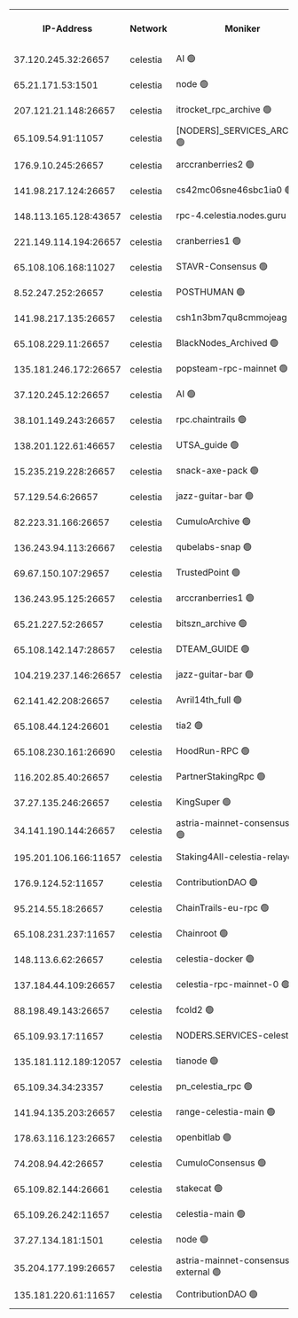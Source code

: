 


<table><tr><th>IP-Address</th><th>Network</th><th>Moniker</th><th>Latest Block Height</th><th>Earliest Block Height</th><th>Catching Up</th><th>Tx Index</th><th>Voting Power</th><th>Version</th><th>Scan Time</th></tr><tr><td>37.120.245.32:26657</td><td>celestia</td><td>AI 🟢</td><td>3412139</td><td>1</td><td>False</td><td>off</td><td>0</td><td>3.1.1</td><td>2025-01-07T02:22:23.122320303UTC</td></tr><tr><td>65.21.171.53:1501</td><td>celestia</td><td>node 🟢</td><td>3412139</td><td>1</td><td>False</td><td>on</td><td>0</td><td>3.2.0</td><td>2025-01-07T02:22:23.502477093UTC</td></tr><tr><td>207.121.21.148:26657</td><td>celestia</td><td>itrocket_rpc_archive 🟢</td><td>3412143</td><td>1</td><td>False</td><td>on</td><td>0</td><td>3.2.0</td><td>2025-01-07T02:22:48.447144932UTC</td></tr><tr><td>65.109.54.91:11057</td><td>celestia</td><td>[NODERS]_SERVICES_ARCHIVE 🟢</td><td>3412149</td><td>1</td><td>False</td><td>on</td><td>0</td><td>3.2.0</td><td>2025-01-07T02:23:17.772018731UTC</td></tr><tr><td>176.9.10.245:26657</td><td>celestia</td><td>arccranberries2 🟢</td><td>3412153</td><td>1</td><td>False</td><td>on</td><td>0</td><td>3.2.0</td><td>2025-01-07T02:23:38.821848414UTC</td></tr><tr><td>141.98.217.124:26657</td><td>celestia</td><td>cs42mc06sne46sbc1ia0 🟢</td><td>3412153</td><td>1</td><td>False</td><td>on</td><td>0</td><td>3.2.0</td><td>2025-01-07T02:23:39.602757878UTC</td></tr><tr><td>148.113.165.128:43657</td><td>celestia</td><td>rpc-4.celestia.nodes.guru 🟢</td><td>3412157</td><td>1</td><td>False</td><td>on</td><td>0</td><td>3.2.0</td><td>2025-01-07T02:24:01.195052912UTC</td></tr><tr><td>221.149.114.194:26657</td><td>celestia</td><td>cranberries1 🟢</td><td>3412158</td><td>1</td><td>False</td><td>on</td><td>0</td><td>3.2.0</td><td>2025-01-07T02:24:08.734487762UTC</td></tr><tr><td>65.108.106.168:11027</td><td>celestia</td><td>STAVR-Consensus 🟢</td><td>3412159</td><td>1</td><td>False</td><td>off</td><td>0</td><td>3.2.0</td><td>2025-01-07T02:24:11.141836892UTC</td></tr><tr><td>8.52.247.252:26657</td><td>celestia</td><td>POSTHUMAN 🟢</td><td>3412168</td><td>1</td><td>False</td><td>on</td><td>0</td><td>3.2.0</td><td>2025-01-07T02:25:00.316509909UTC</td></tr><tr><td>141.98.217.135:26657</td><td>celestia</td><td>csh1n3bm7qu8cmmojeag 🟢</td><td>3412168</td><td>1</td><td>False</td><td>on</td><td>0</td><td>3.2.0</td><td>2025-01-07T02:25:00.702894050UTC</td></tr><tr><td>65.108.229.11:26657</td><td>celestia</td><td>BlackNodes_Archived 🟢</td><td>3412169</td><td>1</td><td>False</td><td>on</td><td>0</td><td>3.1.1</td><td>2025-01-07T02:25:05.499940588UTC</td></tr><tr><td>135.181.246.172:26657</td><td>celestia</td><td>popsteam-rpc-mainnet 🟢</td><td>3412176</td><td>1</td><td>False</td><td>on</td><td>0</td><td>3.2.0</td><td>2025-01-07T02:25:42.613421624UTC</td></tr><tr><td>37.120.245.12:26657</td><td>celestia</td><td>AI 🟢</td><td>3412178</td><td>1</td><td>False</td><td>off</td><td>0</td><td>3.1.1</td><td>2025-01-07T02:25:53.170045204UTC</td></tr><tr><td>38.101.149.243:26657</td><td>celestia</td><td>rpc.chaintrails 🟢</td><td>3412179</td><td>1</td><td>False</td><td>on</td><td>0</td><td>3.2.0</td><td>2025-01-07T02:25:59.169681634UTC</td></tr><tr><td>138.201.122.61:46657</td><td>celestia</td><td>UTSA_guide 🟢</td><td>3412184</td><td>1</td><td>False</td><td>on</td><td>0</td><td>3.2.0</td><td>2025-01-07T02:26:24.600469112UTC</td></tr><tr><td>15.235.219.228:26657</td><td>celestia</td><td>snack-axe-pack 🟢</td><td>3412184</td><td>1</td><td>False</td><td>off</td><td>0</td><td>3.1.1</td><td>2025-01-07T02:26:25.691735792UTC</td></tr><tr><td>57.129.54.6:26657</td><td>celestia</td><td>jazz-guitar-bar 🟢</td><td>3412185</td><td>1</td><td>False</td><td>off</td><td>0</td><td>3.1.1</td><td>2025-01-07T02:26:34.186136852UTC</td></tr><tr><td>82.223.31.166:26657</td><td>celestia</td><td>CumuloArchive 🟢</td><td>3412186</td><td>1</td><td>False</td><td>on</td><td>0</td><td>3.2.0</td><td>2025-01-07T02:26:40.736399743UTC</td></tr><tr><td>136.243.94.113:26667</td><td>celestia</td><td>qubelabs-snap 🟢</td><td>3412189</td><td>1</td><td>False</td><td>on</td><td>0</td><td>3.2.0</td><td>2025-01-07T02:26:55.640886584UTC</td></tr><tr><td>69.67.150.107:29657</td><td>celestia</td><td>TrustedPoint 🟢</td><td>3412192</td><td>1</td><td>False</td><td>on</td><td>0</td><td>3.2.0</td><td>2025-01-07T02:27:10.650086041UTC</td></tr><tr><td>136.243.95.125:26657</td><td>celestia</td><td>arccranberries1 🟢</td><td>3412201</td><td>1</td><td>False</td><td>on</td><td>0</td><td>3.2.0</td><td>2025-01-07T02:27:58.143791956UTC</td></tr><tr><td>65.21.227.52:26657</td><td>celestia</td><td>bitszn_archive 🟢</td><td>3412202</td><td>1</td><td>False</td><td>on</td><td>0</td><td>3.0.2</td><td>2025-01-07T02:28:02.906091482UTC</td></tr><tr><td>65.108.142.147:28657</td><td>celestia</td><td>DTEAM_GUIDE 🟢</td><td>3412209</td><td>1</td><td>False</td><td>on</td><td>0</td><td>3.2.0</td><td>2025-01-07T02:28:42.556736037UTC</td></tr><tr><td>104.219.237.146:26657</td><td>celestia</td><td>jazz-guitar-bar 🟢</td><td>3412211</td><td>1</td><td>False</td><td>off</td><td>0</td><td>3.1.1</td><td>2025-01-07T02:28:53.817482378UTC</td></tr><tr><td>62.141.42.208:26657</td><td>celestia</td><td>Avril14th_full 🟢</td><td>3412215</td><td>1</td><td>False</td><td>on</td><td>0</td><td>3.2.0</td><td>2025-01-07T02:29:12.488821454UTC</td></tr><tr><td>65.108.44.124:26601</td><td>celestia</td><td>tia2 🟢</td><td>2371494</td><td>339581</td><td>False</td><td>on</td><td>0</td><td>1.3.0</td><td>2025-01-07T02:22:32.060775754UTC</td></tr><tr><td>65.108.230.161:26690</td><td>celestia</td><td>HoodRun-RPC 🟢</td><td>2371494</td><td>1537165</td><td>False</td><td>off</td><td>0</td><td>1.9.0</td><td>2025-01-07T02:28:51.075817057UTC</td></tr><tr><td>116.202.85.40:26657</td><td>celestia</td><td>PartnerStakingRpc 🟢</td><td>2371494</td><td>1588231</td><td>False</td><td>on</td><td>0</td><td>1.9.0</td><td>2025-01-07T02:22:34.364838925UTC</td></tr><tr><td>37.27.135.246:26657</td><td>celestia</td><td>KingSuper 🟢</td><td>2371494</td><td>1814358</td><td>False</td><td>off</td><td>0</td><td>1.3.0</td><td>2025-01-07T02:23:24.248923939UTC</td></tr><tr><td>34.141.190.144:26657</td><td>celestia</td><td>astria-mainnet-consensus-1 🟢</td><td>3412178</td><td>2371501</td><td>False</td><td>on</td><td>0</td><td>3.2.0</td><td>2025-01-07T02:25:53.554123983UTC</td></tr><tr><td>195.201.106.166:11657</td><td>celestia</td><td>Staking4All-celestia-relayer 🟢</td><td>3412217</td><td>2399575</td><td>False</td><td>off</td><td>0</td><td>3.0.2</td><td>2025-01-07T02:29:27.797899545UTC</td></tr><tr><td>176.9.124.52:11657</td><td>celestia</td><td>ContributionDAO 🟢</td><td>3412201</td><td>2419178</td><td>False</td><td>on</td><td>0</td><td>3.1.1</td><td>2025-01-07T02:28:00.458874377UTC</td></tr><tr><td>95.214.55.18:26657</td><td>celestia</td><td>ChainTrails-eu-rpc 🟢</td><td>3412215</td><td>2832001</td><td>False</td><td>on</td><td>0</td><td>3.2.0</td><td>2025-01-07T02:29:12.878190740UTC</td></tr><tr><td>65.108.231.237:11657</td><td>celestia</td><td>Chainroot 🟢</td><td>3412153</td><td>2868575</td><td>False</td><td>on</td><td>0</td><td>3.2.0</td><td>2025-01-07T02:23:39.197277584UTC</td></tr><tr><td>148.113.6.62:26657</td><td>celestia</td><td>celestia-docker 🟢</td><td>3412180</td><td>2935501</td><td>False</td><td>off</td><td>0</td><td>3.0.2</td><td>2025-01-07T02:26:04.146433252UTC</td></tr><tr><td>137.184.44.109:26657</td><td>celestia</td><td>celestia-rpc-mainnet-0 🟢</td><td>3412181</td><td>3052501</td><td>False</td><td>on</td><td>0</td><td>3.2.0</td><td>2025-01-07T02:26:09.548701322UTC</td></tr><tr><td>88.198.49.143:26657</td><td>celestia</td><td>fcold2 🟢</td><td>3412179</td><td>3174774</td><td>False</td><td>on</td><td>0</td><td>3.2.0</td><td>2025-01-07T02:25:58.154257578UTC</td></tr><tr><td>65.109.93.17:11657</td><td>celestia</td><td>NODERS.SERVICES-celestia 🟢</td><td>3412181</td><td>3188251</td><td>False</td><td>on</td><td>0</td><td>3.2.0</td><td>2025-01-07T02:26:09.920504412UTC</td></tr><tr><td>135.181.112.189:12057</td><td>celestia</td><td>tianode 🟢</td><td>3412176</td><td>3205606</td><td>False</td><td>off</td><td>0</td><td>3.2.0</td><td>2025-01-07T02:25:42.162254980UTC</td></tr><tr><td>65.109.34.34:23357</td><td>celestia</td><td>pn_celestia_rpc 🟢</td><td>3412176</td><td>3291215</td><td>False</td><td>on</td><td>0</td><td>3.2.0</td><td>2025-01-07T02:25:41.790660091UTC</td></tr><tr><td>141.94.135.203:26657</td><td>celestia</td><td>range-celestia-main 🟢</td><td>3412141</td><td>3306551</td><td>False</td><td>on</td><td>0</td><td>3.0.2</td><td>2025-01-07T02:22:36.948250343UTC</td></tr><tr><td>178.63.116.123:26657</td><td>celestia</td><td>openbitlab 🟢</td><td>3412142</td><td>3367130</td><td>False</td><td>on</td><td>0</td><td>3.1.1</td><td>2025-01-07T02:22:41.462322432UTC</td></tr><tr><td>74.208.94.42:26657</td><td>celestia</td><td>CumuloConsensus 🟢</td><td>3412159</td><td>3398001</td><td>False</td><td>on</td><td>0</td><td>3.2.0</td><td>2025-01-07T02:24:11.896812903UTC</td></tr><tr><td>65.109.82.144:26661</td><td>celestia</td><td>stakecat 🟢</td><td>3412181</td><td>3400001</td><td>False</td><td>on</td><td>0</td><td>3.0.2</td><td>2025-01-07T02:26:08.624904836UTC</td></tr><tr><td>65.109.26.242:11657</td><td>celestia</td><td>celestia-main 🟢</td><td>3412187</td><td>3403849</td><td>False</td><td>on</td><td>0</td><td>3.2.0</td><td>2025-01-07T02:26:41.094682121UTC</td></tr><tr><td>37.27.134.181:1501</td><td>celestia</td><td>node 🟢</td><td>3412163</td><td>3404837</td><td>False</td><td>off</td><td>0</td><td>3.0.2</td><td>2025-01-07T02:24:32.940675661UTC</td></tr><tr><td>35.204.177.199:26657</td><td>celestia</td><td>astria-mainnet-consensus-external 🟢</td><td>3412155</td><td>3408001</td><td>False</td><td>off</td><td>0</td><td>3.2.0</td><td>2025-01-07T02:23:50.120654375UTC</td></tr><tr><td>135.181.220.61:11657</td><td>celestia</td><td>ContributionDAO 🟢</td><td>3412168</td><td>3411880</td><td>False</td><td>off</td><td>0</td><td>3.1.1</td><td>2025-01-07T02:25:03.080958016UTC</td></tr></table>